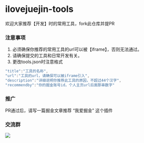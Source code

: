 # ilovejuejin-tools


欢迎大家推荐【开发】时的常用工具，fork此仓库并提PR


### 注意事项

1. 必须确保你推荐的常用工具的url可以被【iframe】，否则无法通过。
2. 请确保提交的工具和日常开发有关。
2. 更改tools.json时注意格式

~~~javascript
"title":"工具的名称",
"url":"工具的url，请确保可以被iframe引入",
"description":"详细说明你推荐此工具的原因，不超过44个汉字",
"recommendby":"你的掘金账号id，个人主页url后面那串数字"
~~~

### 推广

PR通过后，请写一篇掘金文章推荐 “我爱掘金” 这个插件

### 交流群

![](https://rainbow1024.com/ilovejuejin/dingtalk.jpg)